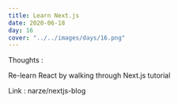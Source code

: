 ```yaml
---
title: Learn Next.js
date: 2020-06-18
day: 16
cover: "../../images/days/16.png"
---
```


Thoughts :

Re-learn React by walking through Next.js tutorial

Link : narze/nextjs-blog
